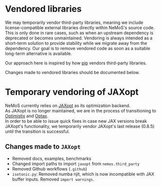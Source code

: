 # Vendored libraries

We may temporarily vendor third-party libraries, meaning we include license-compatible external libraries directly within NeMoS's source code.
This is only done in rare cases, such as when an upstream dependency is deprecated or becomes unmaintained.
Vendoring is always intended as a short-term solution to provide stability while we migrate away from the dependency.
Our goal is to remove vendored code as soon as a suitable long-term alternative is available.

Our approach here is inspired by how [pip](https://github.com/pypa/pip/tree/main/src/pip/_vendor) vendors third-party libraries.

Changes made to vendored libraries should be documented below.

# Temporary vendoring of JAXopt

NeMoS currently relies on [JAXopt](https://github.com/google/jaxopt) as its optimization backend.
\
As JAXopt is no longer maintained, we are in the process of transitioning to [Optimistix](https://github.com/patrick-kidger/optimistix) and [Optax](https://github.com/google-deepmind/optax).
\
In order to be able to issue quick fixes in case new JAX versions break JAXopt's functionality,
we temporarily vendor JAXopt's last release (0.8.5) until the transition is successful.


## Changes made to `JAXopt`
- Removed docs, examples, benchmarks
- Changed import paths to import `jaxopt` from `nemos.third_party`
- Removed Github workflows (`.github`)
- `isotonic.py`: Removed numba njit, which is now incompatible with JAX buffer inputs. Removed `import warnings`.
